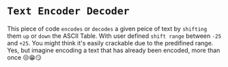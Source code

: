 # `Text Encoder Decoder`

This piece of code `encodes` or `decodes` a given peice of text by `shifting` them `up` or `down` the ASCII Table. With user defined `shift range` between `-25` and `+25`. You might think it's easily crackable due to the predifined range. Yes, but imagine encoding a text that has already been encoded, more than once 😒😁😏
